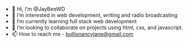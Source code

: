 - 👋 Hi, I’m @JayBeeWD
- 👀 I’m interested in web development, writing and radio broadcasting
- 🌱 I’m currently learning full stack web development
- 💞️ I’m looking to collaborate on projects using html, css, and javascript.
- 📫 How to reach me - bullisnancyjane@gmail.com

<!---
JayBeeWD/JayBeeWD is a ✨ special ✨ repository because its `README.md` (this file) appears on your GitHub profile.
You can click the Preview link to take a look at your changes.
--->
